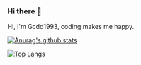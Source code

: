 ### Hi there 👋

Hi, I'm Gcdd1993, coding makes me happy.

[![Anurag's github stats](https://github-readme-stats.vercel.app/api?username=gcdd1993&count_private=true&show_icons=true&theme=radical)](https://github.com/gcdd1993)

[![Top Langs](https://github-readme-stats.vercel.app/api/top-langs/?username=gcdd1993&hide=css,html&count_private=true&show_icons=true&layout=compact&theme=radical)](https://github.com/gcdd1993)

